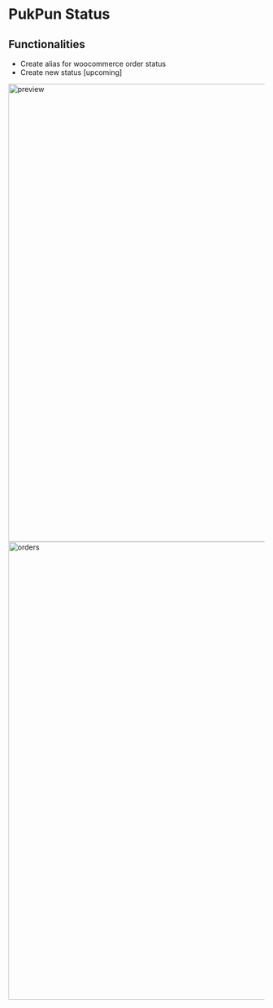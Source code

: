 # PukPun Status

Functionalities
-------------------
* Create alias for woocommerce order status
* Create new status [upcoming]

<img width="900" alt="preview" src="https://user-images.githubusercontent.com/11426727/76191557-3668e980-6212-11ea-97c6-c381a7d91e70.png">

<img width="900" alt="orders" src="https://user-images.githubusercontent.com/11426727/76191553-310b9f00-6212-11ea-890c-8838fd759912.png">